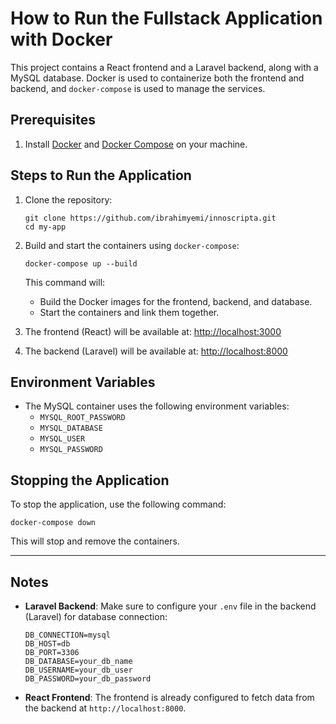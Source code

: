 # How to Run the Fullstack Application with Docker

This project contains a React frontend and a Laravel backend, along with a MySQL database. Docker is used to containerize both the frontend and backend, and `docker-compose` is used to manage the services.

## Prerequisites

1. Install [Docker](https://www.docker.com/get-started) and [Docker Compose](https://docs.docker.com/compose/install/) on your machine.

## Steps to Run the Application

1. Clone the repository:
   ```
   git clone https://github.com/ibrahimyemi/innoscripta.git
   cd my-app
   ```

2. Build and start the containers using `docker-compose`:
   ```
   docker-compose up --build
   ```

   This command will:
   - Build the Docker images for the frontend, backend, and database.
   - Start the containers and link them together.

3. The frontend (React) will be available at: [http://localhost:3000](http://localhost:3000)
4. The backend (Laravel) will be available at: [http://localhost:8000](http://localhost:8000)

## Environment Variables

- The MySQL container uses the following environment variables:
  - `MYSQL_ROOT_PASSWORD`
  - `MYSQL_DATABASE`
  - `MYSQL_USER`
  - `MYSQL_PASSWORD`

## Stopping the Application

To stop the application, use the following command:
```
docker-compose down
```

This will stop and remove the containers.

---

## Notes

- **Laravel Backend**: Make sure to configure your `.env` file in the backend (Laravel) for database connection:
  ```env
  DB_CONNECTION=mysql
  DB_HOST=db
  DB_PORT=3306
  DB_DATABASE=your_db_name
  DB_USERNAME=your_db_user
  DB_PASSWORD=your_db_password
  ```

- **React Frontend**: The frontend is already configured to fetch data from the backend at `http://localhost:8000`.